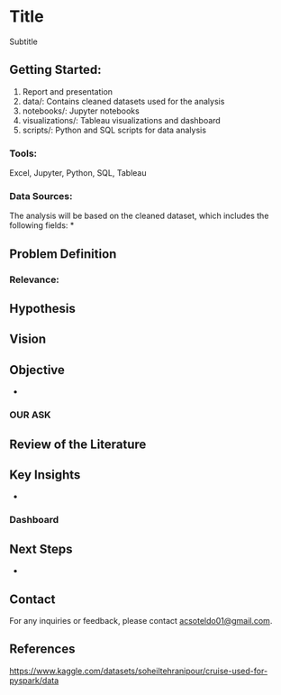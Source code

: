 # Title
Subtitle

## Getting Started: 
1. Report and presentation
2. data/: Contains cleaned datasets used for the analysis
3. notebooks/: Jupyter notebooks
4. visualizations/: Tableau visualizations and dashboard
5. scripts/: Python and SQL scripts for data analysis

### Tools:
Excel, Jupyter, Python, SQL, Tableau

### Data Sources:

The analysis will be based on the cleaned dataset, which includes the following fields:
* 

## Problem Definition

### Relevance:

## Hypothesis

## Vision

## Objective
* 

### OUR ASK

## Review of the Literature

## Key Insights
* 

### Dashboard

## Next Steps
* 

## Contact
For any inquiries or feedback, please contact acsoteldo01@gmail.com.

## References
https://www.kaggle.com/datasets/soheiltehranipour/cruise-used-for-pyspark/data
